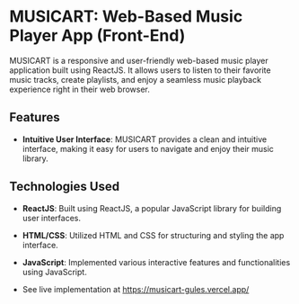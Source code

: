 # MUSICART: Web-Based Music Player App (Front-End)

MUSICART is a responsive and user-friendly web-based music player application built using ReactJS. It allows users to listen to their favorite music tracks, create playlists, and enjoy a seamless music playback experience right in their web browser.

## Features

- **Intuitive User Interface**: MUSICART provides a clean and intuitive interface, making it easy for users to navigate and enjoy their music library.

## Technologies Used

- **ReactJS**: Built using ReactJS, a popular JavaScript library for building user interfaces.

- **HTML/CSS**: Utilized HTML and CSS for structuring and styling the app interface.

- **JavaScript**: Implemented various interactive features and functionalities using JavaScript.

- See live implementation at https://musicart-gules.vercel.app/
